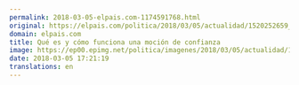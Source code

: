 ```yaml
---
permalink: 2018-03-05-elpais.com-1174591768.html
original: https://elpais.com/politica/2018/03/05/actualidad/1520252659_238232.html#?ref=rss&format=simple&link=link
domain: elpais.com
title: Qué es y cómo funciona una moción de confianza
image: https://ep00.epimg.net/politica/imagenes/2018/03/05/actualidad/1520252659_238232_1520256990_rrss_normal.jpg
date: 2018-03-05 17:21:19
translations: en
---
```


